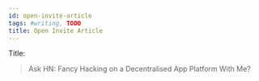 ```yaml
---
id: open-invite-article
tags: #writing, TODO
title: Open Invite Article
---
```


Title:

> Ask HN: Fancy Hacking on a Decentralised App Platform With Me?